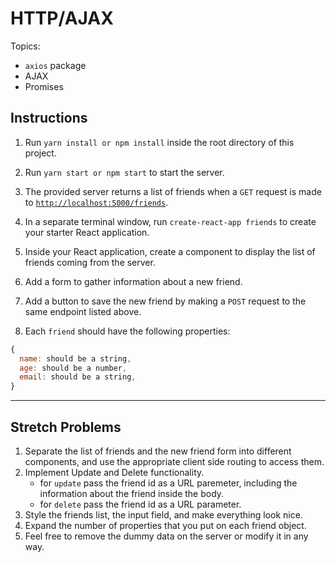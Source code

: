 # HTTP/AJAX

Topics:

* `axios` package
* AJAX
* Promises

## Instructions

1. Run `yarn install or npm install` inside the root directory of this project.
2. Run `yarn start or npm start` to start the server.
3. The provided server returns a list of friends when a `GET` request is made to [`http://localhost:5000/friends`](http://localhost:5000/friends).
4. In a separate terminal window, run `create-react-app friends` to create your starter React application.
5. Inside your React application, create a component to display the list of friends coming from the server.
6. Add a form to gather information about a new friend.

7. Add a button to save the new friend by making a `POST` request to the same endpoint listed above.
7. Each `friend` should have the following properties:

```js
{
  name: should be a string,
  age: should be a number,
  email: should be a string,
}
```

***

## Stretch Problems

1. Separate the list of friends and the new friend form into different components, and use the appropriate client side routing to access them.
2. Implement Update and Delete functionality.
    - for `update` pass the friend id as a URL paremeter, including the information about the friend inside the body.
    - for `delete` pass the friend id as a URL parameter.
3. Style the friends list, the input field, and make everything look nice.
4. Expand the number of properties that you put on each friend object.
5. Feel free to remove the dummy data on the server or modify it in any way.
